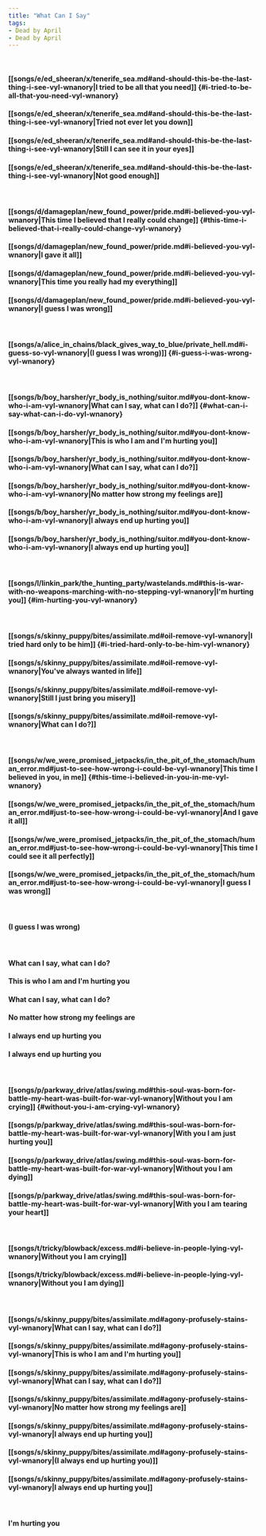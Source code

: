 ```yaml
---
title: "What Can I Say"
tags:
- Dead by April
- Dead by April
---
```

&nbsp;
#### [[songs/e/ed_sheeran/x/tenerife_sea.md#and-should-this-be-the-last-thing-i-see-vyl-wnanory|I tried to be all that you need]] {#i-tried-to-be-all-that-you-need-vyl-wnanory}
#### [[songs/e/ed_sheeran/x/tenerife_sea.md#and-should-this-be-the-last-thing-i-see-vyl-wnanory|Tried not ever let you down]]
#### [[songs/e/ed_sheeran/x/tenerife_sea.md#and-should-this-be-the-last-thing-i-see-vyl-wnanory|Still I can see it in your eyes]]
#### [[songs/e/ed_sheeran/x/tenerife_sea.md#and-should-this-be-the-last-thing-i-see-vyl-wnanory|Not good enough]]
&nbsp;
#### [[songs/d/damageplan/new_found_power/pride.md#i-believed-you-vyl-wnanory|This time I believed that I really could change]] {#this-time-i-believed-that-i-really-could-change-vyl-wnanory}
#### [[songs/d/damageplan/new_found_power/pride.md#i-believed-you-vyl-wnanory|I gave it all]]
#### [[songs/d/damageplan/new_found_power/pride.md#i-believed-you-vyl-wnanory|This time you really had my everything]]
#### [[songs/d/damageplan/new_found_power/pride.md#i-believed-you-vyl-wnanory|I guess I was wrong]]
&nbsp;
#### [[songs/a/alice_in_chains/black_gives_way_to_blue/private_hell.md#i-guess-so-vyl-wnanory|(I guess I was wrong)]] {#i-guess-i-was-wrong-vyl-wnanory}
&nbsp;
#### [[songs/b/boy_harsher/yr_body_is_nothing/suitor.md#you-dont-know-who-i-am-vyl-wnanory|What can I say, what can I do?]] {#what-can-i-say-what-can-i-do-vyl-wnanory}
#### [[songs/b/boy_harsher/yr_body_is_nothing/suitor.md#you-dont-know-who-i-am-vyl-wnanory|This is who I am and I'm hurting you]]
#### [[songs/b/boy_harsher/yr_body_is_nothing/suitor.md#you-dont-know-who-i-am-vyl-wnanory|What can I say, what can I do?]]
#### [[songs/b/boy_harsher/yr_body_is_nothing/suitor.md#you-dont-know-who-i-am-vyl-wnanory|No matter how strong my feelings are]]
#### [[songs/b/boy_harsher/yr_body_is_nothing/suitor.md#you-dont-know-who-i-am-vyl-wnanory|I always end up hurting you]]
#### [[songs/b/boy_harsher/yr_body_is_nothing/suitor.md#you-dont-know-who-i-am-vyl-wnanory|I always end up hurting you]]
&nbsp;
#### [[songs/l/linkin_park/the_hunting_party/wastelands.md#this-is-war-with-no-weapons-marching-with-no-stepping-vyl-wnanory|I'm hurting you]] {#im-hurting-you-vyl-wnanory}
&nbsp;
#### [[songs/s/skinny_puppy/bites/assimilate.md#oil-remove-vyl-wnanory|I tried hard only to be him]] {#i-tried-hard-only-to-be-him-vyl-wnanory}
#### [[songs/s/skinny_puppy/bites/assimilate.md#oil-remove-vyl-wnanory|You've always wanted in life]]
#### [[songs/s/skinny_puppy/bites/assimilate.md#oil-remove-vyl-wnanory|Still I just bring you misery]]
#### [[songs/s/skinny_puppy/bites/assimilate.md#oil-remove-vyl-wnanory|What can I do?]]
&nbsp;
#### [[songs/w/we_were_promised_jetpacks/in_the_pit_of_the_stomach/human_error.md#just-to-see-how-wrong-i-could-be-vyl-wnanory|This time I believed in you, in me]] {#this-time-i-believed-in-you-in-me-vyl-wnanory}
#### [[songs/w/we_were_promised_jetpacks/in_the_pit_of_the_stomach/human_error.md#just-to-see-how-wrong-i-could-be-vyl-wnanory|And I gave it all]]
#### [[songs/w/we_were_promised_jetpacks/in_the_pit_of_the_stomach/human_error.md#just-to-see-how-wrong-i-could-be-vyl-wnanory|This time I could see it all perfectly]]
#### [[songs/w/we_were_promised_jetpacks/in_the_pit_of_the_stomach/human_error.md#just-to-see-how-wrong-i-could-be-vyl-wnanory|I guess I was wrong]]
&nbsp;
#### (I guess I was wrong)
&nbsp;
#### What can I say, what can I do?
#### This is who I am and I'm hurting you
#### What can I say, what can I do?
#### No matter how strong my feelings are
#### I always end up hurting you
#### I always end up hurting you
&nbsp;
#### [[songs/p/parkway_drive/atlas/swing.md#this-soul-was-born-for-battle-my-heart-was-built-for-war-vyl-wnanory|Without you I am crying]] {#without-you-i-am-crying-vyl-wnanory}
#### [[songs/p/parkway_drive/atlas/swing.md#this-soul-was-born-for-battle-my-heart-was-built-for-war-vyl-wnanory|With you I am just hurting you]]
#### [[songs/p/parkway_drive/atlas/swing.md#this-soul-was-born-for-battle-my-heart-was-built-for-war-vyl-wnanory|Without you I am dying]]
#### [[songs/p/parkway_drive/atlas/swing.md#this-soul-was-born-for-battle-my-heart-was-built-for-war-vyl-wnanory|With you I am tearing your heart]]
&nbsp;
#### [[songs/t/tricky/blowback/excess.md#i-believe-in-people-lying-vyl-wnanory|Without you I am crying]]
#### [[songs/t/tricky/blowback/excess.md#i-believe-in-people-lying-vyl-wnanory|Without you I am dying]]
&nbsp;
#### [[songs/s/skinny_puppy/bites/assimilate.md#agony-profusely-stains-vyl-wnanory|What can I say, what can I do?]]
#### [[songs/s/skinny_puppy/bites/assimilate.md#agony-profusely-stains-vyl-wnanory|This is who I am and I'm hurting you]]
#### [[songs/s/skinny_puppy/bites/assimilate.md#agony-profusely-stains-vyl-wnanory|What can I say, what can I do?]]
#### [[songs/s/skinny_puppy/bites/assimilate.md#agony-profusely-stains-vyl-wnanory|No matter how strong my feelings are]]
#### [[songs/s/skinny_puppy/bites/assimilate.md#agony-profusely-stains-vyl-wnanory|I always end up hurting you]]
#### [[songs/s/skinny_puppy/bites/assimilate.md#agony-profusely-stains-vyl-wnanory|(I always end up hurting you)]]
#### [[songs/s/skinny_puppy/bites/assimilate.md#agony-profusely-stains-vyl-wnanory|I always end up hurting you]]
&nbsp;
#### I'm hurting you
